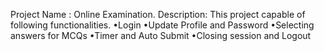 Project Name : Online Examination.
Description: This project capable of following functionalities.
•Login
•Update Profile and Password
•Selecting answers for MCQs
•Timer and Auto Submit
•Closing session and Logout
